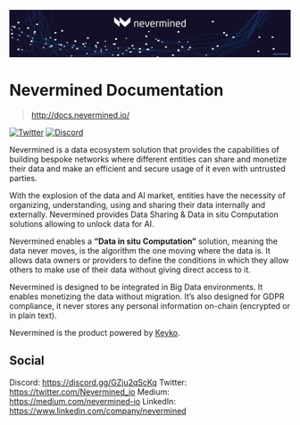 [![banner](https://raw.githubusercontent.com/nevermined-io/assets/main/images/logo/banner_logo.png)](https://nevermined.io)




# Nevermined Documentation

> http://docs.nevermined.io/


[![Twitter](https://img.shields.io/twitter/follow/nevermined_io?style=social)](https://twitter.com/nevermined_io)
[![Discord](https://img.shields.io/discord/775670012446507028.svg?color=7289da&label=Discord&logo=discord&style=flat-square)](https://discord.gg/GZju2qScKq)


Nevermined is a data ecosystem solution that provides the capabilities of
building bespoke networks where different entities can share and monetize their
data and make an efficient and secure usage of it even with untrusted parties.

With the explosion of the data and AI market, entities have the necessity of
organizing, understanding, using and sharing their data internally and
externally. Nevermined provides Data Sharing & Data in situ Computation solutions
allowing to unlock data for AI.

Nevermined enables a __“Data in situ Computation”__ solution, meaning the data never
moves, is the algorithm the one moving where the data is. It allows data owners
or providers to define the conditions in which they allow others to make use of
their data without giving direct access to it.

Nevermined is designed to be integrated in Big Data environments. It enables
monetizing the data without migration. It’s also designed for GDPR compliance,
it never stores any personal information on-chain (encrypted or in plain text).

Nevermined is the product powered by [Keyko](https://keyko.io).


## Social

Discord: https://discord.gg/GZju2qScKq
Twitter: https://twitter.com/Nevermined_io
Medium: https://medium.com/nevermined-io
LinkedIn: https://www.linkedin.com/company/nevermined
